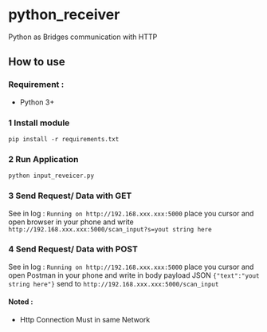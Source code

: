 # python_receiver
Python as Bridges communication with HTTP

## How to use
### Requirement :
- Python 3+
### 1 Install module
```pip install -r requirements.txt```

### 2 Run Application
```python input_reveicer.py```

### 3 Send Request/ Data with GET
See in log : ```Running on http://192.168.xxx.xxx:5000``` place you cursor and open browser in your phone and write ```http://192.168.xxx.xxx:5000/scan_input?s=yout string here```

### 4 Send Request/ Data with POST
See in log : ```Running on http://192.168.xxx.xxx:5000``` place you cursor and open Postman in your phone and write in body payload JSON ```{"text":"yout string here"}``` send to ```http://192.168.xxx.xxx:5000/scan_input```

#### Noted :
- Http Connection Must in same Network

